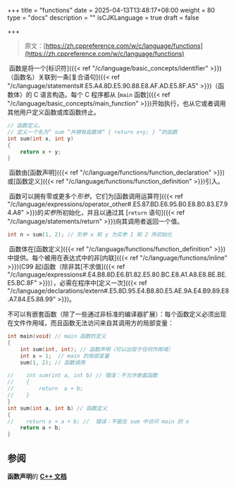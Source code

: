 +++
title = "functions"
date = 2025-04-13T13:48:17+08:00
weight = 80
type = "docs"
description = ""
isCJKLanguage = true
draft = false

+++

> 原文：[https://zh.cppreference.com/w/c/language/functions](https://zh.cppreference.com/w/c/language/functions)

​	函数是将一个[标识符]({{< ref "/c/language/basic_concepts/identifier" >}})（函数名）关联到一条[复合语句]({{< ref "/c/language/statements#.E5.A4.8D.E5.90.88.E8.AF.AD.E5.8F.A5" >}})（函数体）的 C 语言构造。每个 C 程序都从 [`main` 函数]({{< ref "/c/language/basic_concepts/main_function" >}})开始执行，也从它或者调用其他用户定义函数或库函数终止。

```c
// 函数定义。
// 定义一个名为“ sum ”并拥有函数体“ { return x+y; } ”的函数
int sum(int x, int y) 
{
    return x + y;
}
```

​	函数由[函数声明]({{< ref "/c/language/functions/function_declaration" >}})或[函数定义]({{< ref "/c/language/functions/function_definition" >}})引入。

​	函数可以拥有零或更多个*形参*，它们为[函数调用运算符]({{< ref "/c/language/expressions/operator_other#.E5.87.BD.E6.95.B0.E8.B0.83.E7.94.A8" >}})的*实参* ﻿所初始化，并且以通过其 [`return` 语句]({{< ref "/c/language/statements/return" >}})向其调用者返回一个值。

```c
int n = sum(1, 2); // 形参 x 和 y 为实参 1 和 2 所初始化
```

​	函数体在[函数定义]({{< ref "/c/language/functions/function_definition" >}})中提供。每个被用在表达式中的非[内联]({{< ref "/c/language/functions/inline" >}})(C99 起)函数（除非其[不求值]({{< ref "/c/language/expressions#.E4.B8.8D.E6.B1.82.E5.80.BC.E8.A1.A8.E8.BE.BE.E5.BC.8F" >}})），必需在程序中[定义一次]({{< ref "/c/language/declarations/extern#.E5.8D.95.E4.B8.80.E5.AE.9A.E4.B9.89.E8.A7.84.E5.88.99" >}})。

​	不可以有嵌套函数（除了一些通过非标准的编译器扩展）：每个函数定义必须出现在文件作用域，而且函数无法访问来自其调用方的局部变量：

```c
int main(void) // main 函数的定义
{
    int sum(int, int); // 函数声明（可以出现于任何作用域）
    int x = 1;  // main 的局部变量
    sum(1, 2); // 函数调用
 
//    int sum(int a, int b) // 错误：不允许嵌套函数
//    {
//        return  a + b; 
//    }
}
int sum(int a, int b) // 函数定义
{
//    return x + a + b; //  错误：不能在 sum 中访问 main 的 x
    return a + b;
}
```

## 参阅

**函数声明**的 **[C++ 文档](https://zh.cppreference.com/w/cpp/language/function)**
